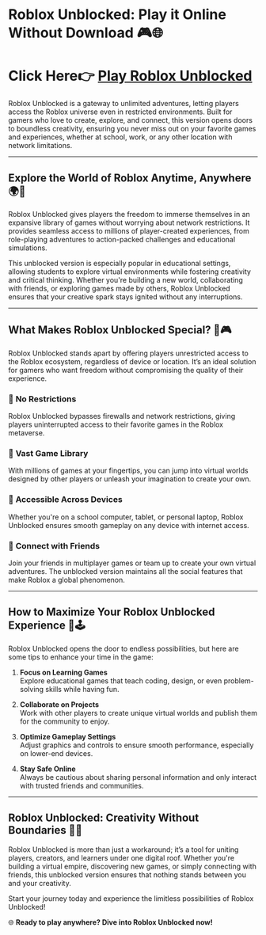 # Roblox Unblocked: Play it Online Without Download 🎮🌐 

# Click Here👉 [Play Roblox Unblocked ](https://shorturl.at/SBuij)

Roblox Unblocked is a gateway to unlimited adventures, letting players access the Roblox universe even in restricted environments. Built for gamers who love to create, explore, and connect, this version opens doors to boundless creativity, ensuring you never miss out on your favorite games and experiences, whether at school, work, or any other location with network limitations.

---

## Explore the World of Roblox Anytime, Anywhere 🌍📱  

Roblox Unblocked gives players the freedom to immerse themselves in an expansive library of games without worrying about network restrictions. It provides seamless access to millions of player-created experiences, from role-playing adventures to action-packed challenges and educational simulations.  

This unblocked version is especially popular in educational settings, allowing students to explore virtual environments while fostering creativity and critical thinking. Whether you're building a new world, collaborating with friends, or exploring games made by others, Roblox Unblocked ensures that your creative spark stays ignited without any interruptions.

---

## What Makes Roblox Unblocked Special? 🌟🎮  

Roblox Unblocked stands apart by offering players unrestricted access to the Roblox ecosystem, regardless of device or location. It’s an ideal solution for gamers who want freedom without compromising the quality of their experience.  

### 🚀 **No Restrictions**  
Roblox Unblocked bypasses firewalls and network restrictions, giving players uninterrupted access to their favorite games in the Roblox metaverse.

### 🚀 **Vast Game Library**  
With millions of games at your fingertips, you can jump into virtual worlds designed by other players or unleash your imagination to create your own.

### 🚀 **Accessible Across Devices**  
Whether you're on a school computer, tablet, or personal laptop, Roblox Unblocked ensures smooth gameplay on any device with internet access.

### 🚀 **Connect with Friends**  
Join your friends in multiplayer games or team up to create your own virtual adventures. The unblocked version maintains all the social features that make Roblox a global phenomenon.

---

## How to Maximize Your Roblox Unblocked Experience 🌈🕹️  

Roblox Unblocked opens the door to endless possibilities, but here are some tips to enhance your time in the game:  

1. **Focus on Learning Games**  
Explore educational games that teach coding, design, or even problem-solving skills while having fun.  

2. **Collaborate on Projects**  
Work with other players to create unique virtual worlds and publish them for the community to enjoy.  

3. **Optimize Gameplay Settings**  
Adjust graphics and controls to ensure smooth performance, especially on lower-end devices.  

4. **Stay Safe Online**  
Always be cautious about sharing personal information and only interact with trusted friends and communities.  

---

## Roblox Unblocked: Creativity Without Boundaries 🌟🎨  

Roblox Unblocked is more than just a workaround; it’s a tool for uniting players, creators, and learners under one digital roof. Whether you're building a virtual empire, discovering new games, or simply connecting with friends, this unblocked version ensures that nothing stands between you and your creativity.  

Start your journey today and experience the limitless possibilities of Roblox Unblocked!  

🌐 **Ready to play anywhere? Dive into Roblox Unblocked now!**  
